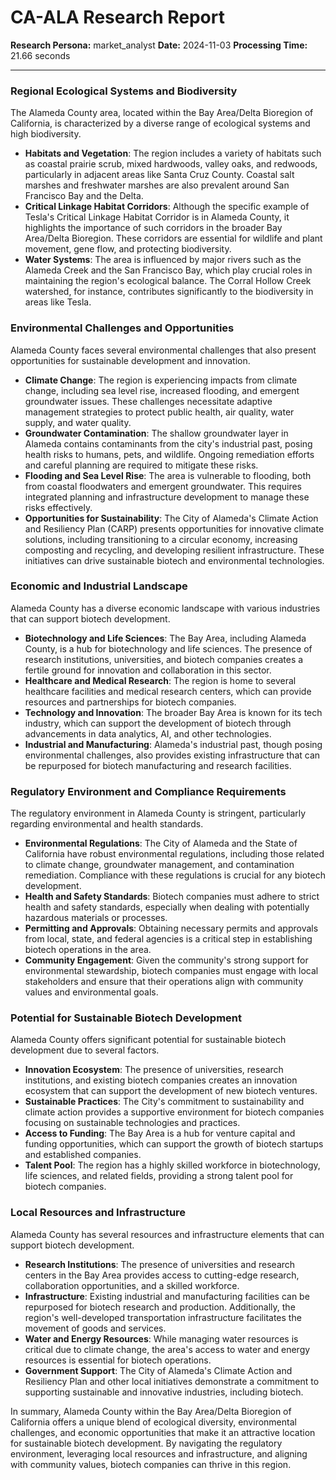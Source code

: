 # CA-ALA Research Report

**Research Persona:** market_analyst
**Date:** 2024-11-03
**Processing Time:** 21.66 seconds

---

### Regional Ecological Systems and Biodiversity

The Alameda County area, located within the Bay Area/Delta Bioregion of California, is characterized by a diverse range of ecological systems and high biodiversity.

- **Habitats and Vegetation**: The region includes a variety of habitats such as coastal prairie scrub, mixed hardwoods, valley oaks, and redwoods, particularly in adjacent areas like Santa Cruz County. Coastal salt marshes and freshwater marshes are also prevalent around San Francisco Bay and the Delta.
- **Critical Linkage Habitat Corridors**: Although the specific example of Tesla's Critical Linkage Habitat Corridor is in Alameda County, it highlights the importance of such corridors in the broader Bay Area/Delta Bioregion. These corridors are essential for wildlife and plant movement, gene flow, and protecting biodiversity.
- **Water Systems**: The area is influenced by major rivers such as the Alameda Creek and the San Francisco Bay, which play crucial roles in maintaining the region's ecological balance. The Corral Hollow Creek watershed, for instance, contributes significantly to the biodiversity in areas like Tesla.

### Environmental Challenges and Opportunities

Alameda County faces several environmental challenges that also present opportunities for sustainable development and innovation.

- **Climate Change**: The region is experiencing impacts from climate change, including sea level rise, increased flooding, and emergent groundwater issues. These challenges necessitate adaptive management strategies to protect public health, air quality, water supply, and water quality.
- **Groundwater Contamination**: The shallow groundwater layer in Alameda contains contaminants from the city's industrial past, posing health risks to humans, pets, and wildlife. Ongoing remediation efforts and careful planning are required to mitigate these risks.
- **Flooding and Sea Level Rise**: The area is vulnerable to flooding, both from coastal floodwaters and emergent groundwater. This requires integrated planning and infrastructure development to manage these risks effectively.
- **Opportunities for Sustainability**: The City of Alameda's Climate Action and Resiliency Plan (CARP) presents opportunities for innovative climate solutions, including transitioning to a circular economy, increasing composting and recycling, and developing resilient infrastructure. These initiatives can drive sustainable biotech and environmental technologies.

### Economic and Industrial Landscape

Alameda County has a diverse economic landscape with various industries that can support biotech development.

- **Biotechnology and Life Sciences**: The Bay Area, including Alameda County, is a hub for biotechnology and life sciences. The presence of research institutions, universities, and biotech companies creates a fertile ground for innovation and collaboration in this sector.
- **Healthcare and Medical Research**: The region is home to several healthcare facilities and medical research centers, which can provide resources and partnerships for biotech companies.
- **Technology and Innovation**: The broader Bay Area is known for its tech industry, which can support the development of biotech through advancements in data analytics, AI, and other technologies.
- **Industrial and Manufacturing**: Alameda's industrial past, though posing environmental challenges, also provides existing infrastructure that can be repurposed for biotech manufacturing and research facilities.

### Regulatory Environment and Compliance Requirements

The regulatory environment in Alameda County is stringent, particularly regarding environmental and health standards.

- **Environmental Regulations**: The City of Alameda and the State of California have robust environmental regulations, including those related to climate change, groundwater management, and contamination remediation. Compliance with these regulations is crucial for any biotech development.
- **Health and Safety Standards**: Biotech companies must adhere to strict health and safety standards, especially when dealing with potentially hazardous materials or processes.
- **Permitting and Approvals**: Obtaining necessary permits and approvals from local, state, and federal agencies is a critical step in establishing biotech operations in the area.
- **Community Engagement**: Given the community's strong support for environmental stewardship, biotech companies must engage with local stakeholders and ensure that their operations align with community values and environmental goals.

### Potential for Sustainable Biotech Development

Alameda County offers significant potential for sustainable biotech development due to several factors.

- **Innovation Ecosystem**: The presence of universities, research institutions, and existing biotech companies creates an innovation ecosystem that can support the development of new biotech ventures.
- **Sustainable Practices**: The City's commitment to sustainability and climate action provides a supportive environment for biotech companies focusing on sustainable technologies and practices.
- **Access to Funding**: The Bay Area is a hub for venture capital and funding opportunities, which can support the growth of biotech startups and established companies.
- **Talent Pool**: The region has a highly skilled workforce in biotechnology, life sciences, and related fields, providing a strong talent pool for biotech companies.

### Local Resources and Infrastructure

Alameda County has several resources and infrastructure elements that can support biotech development.

- **Research Institutions**: The presence of universities and research centers in the Bay Area provides access to cutting-edge research, collaboration opportunities, and a skilled workforce.
- **Infrastructure**: Existing industrial and manufacturing facilities can be repurposed for biotech research and production. Additionally, the region's well-developed transportation infrastructure facilitates the movement of goods and services.
- **Water and Energy Resources**: While managing water resources is critical due to climate change, the area's access to water and energy resources is essential for biotech operations.
- **Government Support**: The City of Alameda's Climate Action and Resiliency Plan and other local initiatives demonstrate a commitment to supporting sustainable and innovative industries, including biotech.

In summary, Alameda County within the Bay Area/Delta Bioregion of California offers a unique blend of ecological diversity, environmental challenges, and economic opportunities that make it an attractive location for sustainable biotech development. By navigating the regulatory environment, leveraging local resources and infrastructure, and aligning with community values, biotech companies can thrive in this region.